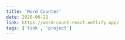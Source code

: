 ```yaml
---
title: 'Word Counter'
date: 2020-06-21
link: https://word-count-react.netlify.app/
tags: ['link', 'project']
---
```


